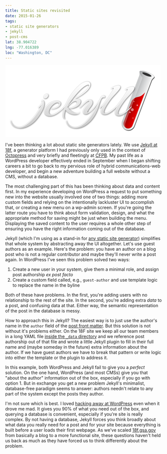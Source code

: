 ```yaml
---
title: Static sites revisited
date: 2015-01-26
tags:
- static site generators
- jekyll
- post-cms
lat: 38.904722
lng: -77.016389
loc: "Washington, DC"
---
```

<img src="/assets/images/jekyllLogo.png" alt="jekyll logo" />

I've been thinking a lot about static site generators lately. We use [Jekyll at
18f][1], a generator platform I had previously only used in the context of
[Octopress][2] and very briefly and fleetingly at [CFPB][3]. My past life as a
WordPress developer effectively ended in September when I began shifting careers
a bit to go back to my pervious role of hybrid communications-web developer, and
begin a new adventure building a full website without a CMS, without a database.

The most challenging part of this has been thinking about data and content
first. In my experience developing on WordPress a request to put something new
into the website usually involved one of two things: adding more custom fields
and relying on the intentionally lackluster UI to accomplish that, or creating a
new menu on a wp-admin screen. If you're going the latter route you have to
think about form validation, design, and what the appropriate method for saving
might be just when building the menu. Displaying the saved content to the user
requires a whole other step of ensuring you have the right information coming
out of the database.

Jekyll (which I'm using as a stand-in for [any static site generator][4])
simplifies that whole system by abstracting away the UI altogether. Let's use
guest authors as an example. Here's the problem: you have an author on a blog
post who is not a regular contributor and maybe they'll never write a post
again. In WordPress I've seen this problem solved two ways:

1. Create a new user in your system, give them a minimal role, and assign post
authorship _ex post facto_
2. Create a custom field called, e.g., `guest-author`
and use template logic to replace the name in the byline

Both of these have problems. In the first, you're adding users with no
relationship to the rest of the site. In the second, you're adding extra _data_
to a post, and confusing data at that. Either way, the semantic representation
of the post in the database is messy.

How to approach this in Jekyll? The easiest way is to just use the author's name
in the `author` field of the [post front matter][5]. But this solution is not
without it's problems either. On the 18F site we keep all our team members in a
long YAML file [inside the `_data` directory][6] and we reference post
authorship out of that file and wrote a little Jekyll plugin to fill in their
full name and (maybe someday in the future) extra information about the author.
If we have guest authors we have to break that pattern or write logic into
either the template or the plugin to address it.

In this example, both WordPress and Jekyll fail to give you a _perfect_
solution. On the one hand, WordPress (and most CMSs) give you that "about the
author" information out of the box, especially if you go with option 1. But in
exchange you get a new problem Jekyll's minimalist, database-free paradigm seems
to answer: authors needn't relate to any part of the system except the posts
they author.

I'm not sure which is best. I loved [hacking away at WordPress][7] even when it
drove me mad. It gives you 90% of what you need out of the box, and querying a
database is convenient, especially if you're site is really complex. By not
having a database, Jekyll forces you think broadly about what data you really
need for a post and for your site because everything is built before a user
loads their first webpage. As we've scaled [18f.gsa.gov](https://18f.gsa.gov)
from basically a blog to a more functional site, these questions haven't held us
back as much as they have forced us to think differently about the problem.

[1]: https://18f.gsa.gov/2014/11/17/taking-control-of-our-website-with-jekyll-and-webhooks/
[2]: http://octopress.org
[3]: https://cfpb.github.io/
[4]: https://staticsitegenerators.net/
[5]: http://jekyllrb.com/docs/frontmatter/
[6]: http://jekyllrb.com/docs/datafiles/
[7]: https://github.com/cfpb/cms-toolkit
